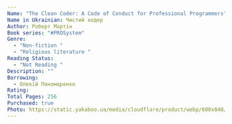 ```yaml
---
Name: "The Clean Coder: A Code of Conduct for Professional Programmers"
Name in Ukrainian: Чистий кодер
Author: Роберт Мартін
Book series: "#PROSystem"
Genre:
  - "Non-fiction "
  - "Religious literature "
Reading Status:
  - "Not Reading "
Description: ""
Borrowing:
  - Олекій Пономаренко
Rating:
Total Pages: 256
Purchased: true
Photo: https://static.yakaboo.ua/media/cloudflare/product/webp/600x840/9/2/929597.800x800.jpg
---
```

